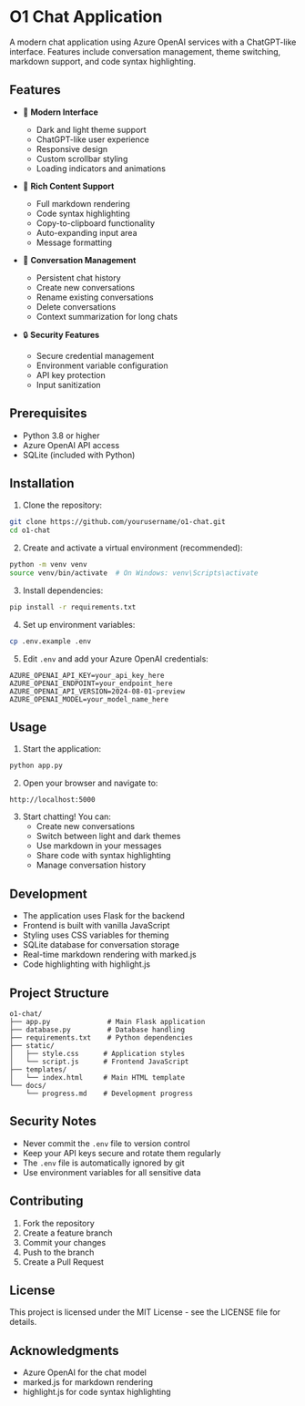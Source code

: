 # O1 Chat Application

A modern chat application using Azure OpenAI services with a ChatGPT-like interface. Features include conversation management, theme switching, markdown support, and code syntax highlighting.

## Features

- 🎨 **Modern Interface**
  - Dark and light theme support
  - ChatGPT-like user experience
  - Responsive design
  - Custom scrollbar styling
  - Loading indicators and animations

- 📝 **Rich Content Support**
  - Full markdown rendering
  - Code syntax highlighting
  - Copy-to-clipboard functionality
  - Auto-expanding input area
  - Message formatting

- 💾 **Conversation Management**
  - Persistent chat history
  - Create new conversations
  - Rename existing conversations
  - Delete conversations
  - Context summarization for long chats

- 🔒 **Security Features**
  - Secure credential management
  - Environment variable configuration
  - API key protection
  - Input sanitization

## Prerequisites

- Python 3.8 or higher
- Azure OpenAI API access
- SQLite (included with Python)

## Installation

1. Clone the repository:
```bash
git clone https://github.com/yourusername/o1-chat.git
cd o1-chat
```

2. Create and activate a virtual environment (recommended):
```bash
python -m venv venv
source venv/bin/activate  # On Windows: venv\Scripts\activate
```

3. Install dependencies:
```bash
pip install -r requirements.txt
```

4. Set up environment variables:
```bash
cp .env.example .env
```

5. Edit `.env` and add your Azure OpenAI credentials:
```env
AZURE_OPENAI_API_KEY=your_api_key_here
AZURE_OPENAI_ENDPOINT=your_endpoint_here
AZURE_OPENAI_API_VERSION=2024-08-01-preview
AZURE_OPENAI_MODEL=your_model_name_here
```

## Usage

1. Start the application:
```bash
python app.py
```

2. Open your browser and navigate to:
```
http://localhost:5000
```

3. Start chatting! You can:
   - Create new conversations
   - Switch between light and dark themes
   - Use markdown in your messages
   - Share code with syntax highlighting
   - Manage conversation history

## Development

- The application uses Flask for the backend
- Frontend is built with vanilla JavaScript
- Styling uses CSS variables for theming
- SQLite database for conversation storage
- Real-time markdown rendering with marked.js
- Code highlighting with highlight.js

## Project Structure
```
o1-chat/
├── app.py              # Main Flask application
├── database.py         # Database handling
├── requirements.txt    # Python dependencies
├── static/            
│   ├── style.css      # Application styles
│   └── script.js      # Frontend JavaScript
├── templates/
│   └── index.html     # Main HTML template
└── docs/
    └── progress.md    # Development progress
```

## Security Notes

- Never commit the `.env` file to version control
- Keep your API keys secure and rotate them regularly
- The `.env` file is automatically ignored by git
- Use environment variables for all sensitive data

## Contributing

1. Fork the repository
2. Create a feature branch
3. Commit your changes
4. Push to the branch
5. Create a Pull Request

## License

This project is licensed under the MIT License - see the LICENSE file for details.

## Acknowledgments

- Azure OpenAI for the chat model
- marked.js for markdown rendering
- highlight.js for code syntax highlighting 